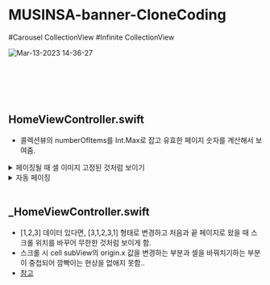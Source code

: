 # MUSINSA-banner-CloneCoding
#Carousel CollectionView #Infinite CollectionView

![Mar-13-2023 14-36-27](https://user-images.githubusercontent.com/94464179/224616704-805d5dff-59a5-4935-8ad3-fed299f57935.gif)

</br></br></br></br>


## HomeViewController.swift
- 콜렉션뷰의 numberOfItems를 Int.Max로 잡고 유효한 페이지 숫자를 계산해서 보여줌.
<details>
<summary>페이징될 때 셀 이미지 고정된 것처럼 보이기</summary>
<div markdown="1">

- page가 넘어갈 때, imageView.frame.origin.x값의 범위는 -cell.width ~ 0
~~~swift
    func scrollViewDidScroll(_ scrollView: UIScrollView) {
        if collectionView.visibleCells.count > 0{
            let currentCell = collectionView.visibleCells[0] as! HomeBannerCell
            //f -> b) -에서 +
            currentCell.imageView.frame.origin.x = scrollView.contentOffset.x - currentCell.frame.origin.x
            
            if collectionView.visibleCells.count > 1{
                let nextCell = collectionView.visibleCells[1] as! HomeBannerCell
                nextCell.imageView.frame.origin.x = scrollView.contentOffset.x - nextCell.frame.origin.x
            }
        }
    }
~~~

</div>
</details>

<details>
<summary>자동 페이징</summary>
<div markdown="1">

- 사용자가 스크롤을 시작하면 timer를 멈추고, 스크롤이 끝나면 timer 시작
~~~swift
    func scrollViewWillBeginDragging(_ scrollView: UIScrollView) {
        stopTimer()
    }
    
    func scrollViewDidEndDecelerating(_ scrollView: UIScrollView) {
        startTimer()
    }
~~~
    
- 타이머 실행 블록에서 호출하는 코드
~~~swift
    self.collectionView.setContentOffset(.init(x: self.collectionView.contentOffset.x + self.cellWidth, y: self.collectionView.contentOffset.y), animated: true)
~~~

</div>
</details>

</br>

## _HomeViewController.swift
- [1,2,3] 데이터 있다면, [3,1,2,3,1] 형태로 변경하고 처음과 끝 페이지로 왔을 때 스크롤 위치를 바꾸어 무한한 것처럼 보이게 함.
- 스크롤 시 cell subView의 origin.x 값을 변경하는 부분과 셀을 바꿔치기하는 부분이 중첩되어 깜빡이는 현상을 없애지 못함..
- [참고](https://ios-development.tistory.com/1197)
